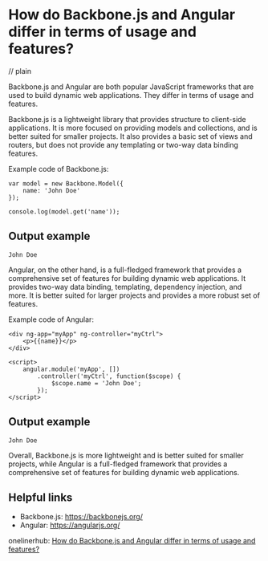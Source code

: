 # How do Backbone.js and Angular differ in terms of usage and features?
// plain

Backbone.js and Angular are both popular JavaScript frameworks that are used to build dynamic web applications. They differ in terms of usage and features.

Backbone.js is a lightweight library that provides structure to client-side applications. It is more focused on providing models and collections, and is better suited for smaller projects. It also provides a basic set of views and routers, but does not provide any templating or two-way data binding features.

Example code of Backbone.js:
```
var model = new Backbone.Model({
    name: 'John Doe'
});

console.log(model.get('name'));
```
## Output example

```
John Doe
```

Angular, on the other hand, is a full-fledged framework that provides a comprehensive set of features for building dynamic web applications. It provides two-way data binding, templating, dependency injection, and more. It is better suited for larger projects and provides a more robust set of features.

Example code of Angular:
```
<div ng-app="myApp" ng-controller="myCtrl">
    <p>{{name}}</p>
</div>

<script>
    angular.module('myApp', [])
        .controller('myCtrl', function($scope) {
            $scope.name = 'John Doe';
        });
</script>
```
## Output example

```
John Doe
```

Overall, Backbone.js is more lightweight and is better suited for smaller projects, while Angular is a full-fledged framework that provides a comprehensive set of features for building dynamic web applications.

## Helpful links
- Backbone.js: https://backbonejs.org/
- Angular: https://angularjs.org/

onelinerhub: [How do Backbone.js and Angular differ in terms of usage and features?](https://onelinerhub.com/backbone.js/how-do-backbone-js-and-angular-differ-in-terms-of-usage-and-features)